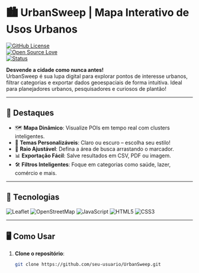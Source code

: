# 🏙️ UrbanSweep | Mapa Interativo de Usos Urbanos  

[![GitHub License](https://img.shields.io/badge/license-MIT-blue.svg)](https://github.com/seu-usuario/UrbanSweep/blob/main/LICENSE)  
[![Open Source Love](https://badges.frapsoft.com/os/v2/open-source.svg?v=103)](https://github.com/seu-usuario/UrbanSweep)  
[![Status](https://img.shields.io/badge/status-%F0%9F%9A%80%20Em%20Desenvolvimento-yellowgreen)](https://github.com/seu-usuario/UrbanSweep)  

**Desvende a cidade como nunca antes!**  
UrbanSweep é sua lupa digital para explorar pontos de interesse urbanos, filtrar categorias e exportar dados geoespaciais de forma intuitiva. Ideal para planejadores urbanos, pesquisadores e curiosos de plantão!  

---

## 🌟 **Destaques**  
- 🗺️ **Mapa Dinâmico**: Visualize POIs em tempo real com clusters inteligentes.  
- 🎨 **Temas Personalizáveis**: Claro ou escuro – escolha seu estilo!  
- 📍 **Raio Ajustável**: Defina a área de busca arrastando o marcador.  
- 📊 **Exportação Fácil**: Salve resultados em CSV, PDF ou imagem.  
- 🛠️ **Filtros Inteligentes**: Foque em categorias como saúde, lazer, comércio e mais.  

---

## 🚀 **Tecnologias**  
<div align="left">  
  <img src="https://img.shields.io/badge/Leaflet-199900?style=for-the-badge&logo=Leaflet&logoColor=white" alt="Leaflet">  
  <img src="https://img.shields.io/badge/OpenStreetMap-7EBC6F?style=for-the-badge&logo=OpenStreetMap&logoColor=white" alt="OpenStreetMap">  
  <img src="https://img.shields.io/badge/JavaScript-F7DF1E?style=for-the-badge&logo=javascript&logoColor=black" alt="JavaScript">  
  <img src="https://img.shields.io/badge/HTML5-E34F26?style=for-the-badge&logo=html5&logoColor=white" alt="HTML5">  
  <img src="https://img.shields.io/badge/CSS3-1572B6?style=for-the-badge&logo=css3&logoColor=white" alt="CSS3">  
</div>  

---

## 🖥️ **Como Usar**  
1. **Clone o repositório**:  
   ```bash  
   git clone https://github.com/seu-usuario/UrbanSweep.git  
